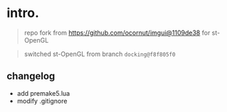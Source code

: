 # intro.
> repo fork from https://github.com/ocornut/imgui@1109de38 for st-OpenGL

> switched st-OpenGL from branch `docking@f8f805f0`

## changelog
- add premake5.lua
- modify .gitignore
